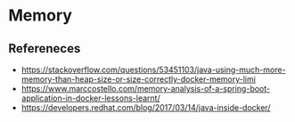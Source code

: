 # Memory



## Refereneces

* https://stackoverflow.com/questions/53451103/java-using-much-more-memory-than-heap-size-or-size-correctly-docker-memory-limi
* https://www.marccostello.com/memory-analysis-of-a-spring-boot-application-in-docker-lessons-learnt/
* https://developers.redhat.com/blog/2017/03/14/java-inside-docker/